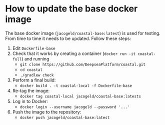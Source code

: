 # How to update the base docker image

The base docker image (`jacogeld/coastal-base:latest`) is used for testing.
From time to time it needs to be updated.  Follow these steps:

  1. Edit `Dockerfile-base`
  2. Check that it works by creating a container (`docker run -it coastal-full`) and running
     * `git clone https://github.com/DeepseaPlatform/coastal.git`
     * `cd coastal`
     * `./gradlew check`
  3. Perform a final build:
     * `docker build . -t coastal-local -f Dockerfile-base`
  4. Re-tag the image:
     * `docker tag coastal-local jacogeld/coastal-base:latests`
  5. Log in to Docker:
     * `docker login --username jacogeld --password '...'`
  6. Push the image to the repository:
     * `docker push jacogeld/coastal-base:latest`
  